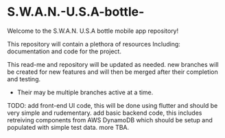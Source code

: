 # S.W.A.N.-U.S.A-bottle-
Welcome to the S.W.A.N. U.S.A bottle mobile app repository! 

This repository will contain a plethora of resources Including: documentation and code for the project.

This read-me and repository will be updated as needed. new branches will be created for new features and will then be merged after their completion and testing.
  - Their may be multiple branches active at a time.

TODO: 
  add front-end UI code, this will be done using flutter and should be very simple and rudementary. 
  add basic backend code, this includes retreiving components from AWS DynamoDB which should be setup and populated with simple test data.
  more TBA.
